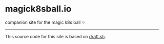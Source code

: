 # magick8sball.io
companion site for the magic k8s ball ✨

---  

This source code for this site is based on [draft.sh](https://draft.sh).
